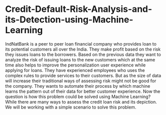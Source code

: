 # Credit-Default-Risk-Analysis-and-its-Detection-using-Machine-Learning
IndNatBank is a peer to peer loan financial company who provides loan to its potential customers all over the India. They make profit based on the risk they issues loans to the borrowers. Based on the previous data they want to analyze the risk of issuing loans to the new customers which at the same time also helps to improve the personalization user experience while applying for loans.  They have experienced employees who uses the complex rules to provide services to their customers. But as the size of data will increase their traditional ways of assessing risk might not be good for the company. They wants to automate their process by which machine learns the pattern out of their data for better customer experience.  Now the question is how this problem could be solved using Machine Learning? While there are many ways to assess the credit loan risk and its depiction. We will be working with a simple scenario to solve this problem.
